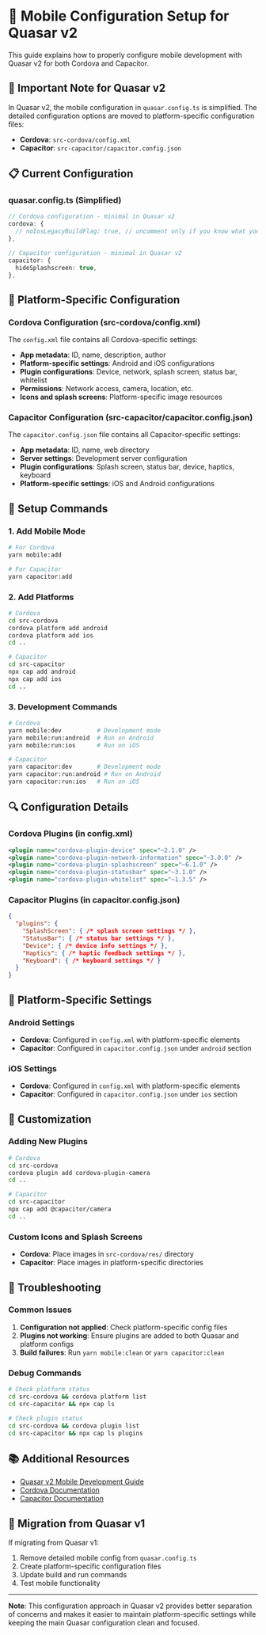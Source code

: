 # 📱 Mobile Configuration Setup for Quasar v2

This guide explains how to properly configure mobile development with Quasar v2 for both Cordova and Capacitor.

## 🔧 Important Note for Quasar v2

In Quasar v2, the mobile configuration in `quasar.config.ts` is simplified. The detailed configuration options are moved to platform-specific configuration files:

- **Cordova**: `src-cordova/config.xml`
- **Capacitor**: `src-capacitor/capacitor.config.json`

## 📋 Current Configuration

### quasar.config.ts (Simplified)
```typescript
// Cordova configuration - minimal in Quasar v2
cordova: {
  // noIosLegacyBuildFlag: true, // uncomment only if you know what you are doing
},

// Capacitor configuration - minimal in Quasar v2
capacitor: {
  hideSplashscreen: true,
},
```

## 🎯 Platform-Specific Configuration

### Cordova Configuration (src-cordova/config.xml)
The `config.xml` file contains all Cordova-specific settings:

- **App metadata**: ID, name, description, author
- **Platform-specific settings**: Android and iOS configurations
- **Plugin configurations**: Device, network, splash screen, status bar, whitelist
- **Permissions**: Network access, camera, location, etc.
- **Icons and splash screens**: Platform-specific image resources

### Capacitor Configuration (src-capacitor/capacitor.config.json)
The `capacitor.config.json` file contains all Capacitor-specific settings:

- **App metadata**: ID, name, web directory
- **Server settings**: Development server configuration
- **Plugin configurations**: Splash screen, status bar, device, haptics, keyboard
- **Platform-specific settings**: iOS and Android configurations

## 🚀 Setup Commands

### 1. Add Mobile Mode
```bash
# For Cordova
yarn mobile:add

# For Capacitor
yarn capacitor:add
```

### 2. Add Platforms
```bash
# Cordova
cd src-cordova
cordova platform add android
cordova platform add ios
cd ..

# Capacitor
cd src-capacitor
npx cap add android
npx cap add ios
cd ..
```

### 3. Development Commands
```bash
# Cordova
yarn mobile:dev          # Development mode
yarn mobile:run:android  # Run on Android
yarn mobile:run:ios      # Run on iOS

# Capacitor
yarn capacitor:dev       # Development mode
yarn capacitor:run:android # Run on Android
yarn capacitor:run:ios   # Run on iOS
```

## 🔍 Configuration Details

### Cordova Plugins (in config.xml)
```xml
<plugin name="cordova-plugin-device" spec="~2.1.0" />
<plugin name="cordova-plugin-network-information" spec="~3.0.0" />
<plugin name="cordova-plugin-splashscreen" spec="~6.1.0" />
<plugin name="cordova-plugin-statusbar" spec="~3.1.0" />
<plugin name="cordova-plugin-whitelist" spec="~1.3.5" />
```

### Capacitor Plugins (in capacitor.config.json)
```json
{
  "plugins": {
    "SplashScreen": { /* splash screen settings */ },
    "StatusBar": { /* status bar settings */ },
    "Device": { /* device info settings */ },
    "Haptics": { /* haptic feedback settings */ },
    "Keyboard": { /* keyboard settings */ }
  }
}
```

## 📱 Platform-Specific Settings

### Android Settings
- **Cordova**: Configured in `config.xml` with platform-specific elements
- **Capacitor**: Configured in `capacitor.config.json` under `android` section

### iOS Settings
- **Cordova**: Configured in `config.xml` with platform-specific elements
- **Capacitor**: Configured in `capacitor.config.json` under `ios` section

## 🎨 Customization

### Adding New Plugins
```bash
# Cordova
cd src-cordova
cordova plugin add cordova-plugin-camera
cd ..

# Capacitor
cd src-capacitor
npx cap add @capacitor/camera
cd ..
```

### Custom Icons and Splash Screens
- **Cordova**: Place images in `src-cordova/res/` directory
- **Capacitor**: Place images in platform-specific directories

## 🚨 Troubleshooting

### Common Issues
1. **Configuration not applied**: Check platform-specific config files
2. **Plugins not working**: Ensure plugins are added to both Quasar and platform configs
3. **Build failures**: Run `yarn mobile:clean` or `yarn capacitor:clean`

### Debug Commands
```bash
# Check platform status
cd src-cordova && cordova platform list
cd src-capacitor && npx cap ls

# Check plugin status
cd src-cordova && cordova plugin list
cd src-capacitor && npx cap ls plugins
```

## 📚 Additional Resources

- [Quasar v2 Mobile Development Guide](https://v2.quasar.dev/quasar-cli-vite/developing-mobile-apps/introduction)
- [Cordova Documentation](https://cordova.apache.org/docs/en/latest/)
- [Capacitor Documentation](https://capacitorjs.com/docs)

## 🔄 Migration from Quasar v1

If migrating from Quasar v1:
1. Remove detailed mobile config from `quasar.config.ts`
2. Create platform-specific configuration files
3. Update build and run commands
4. Test mobile functionality

---

**Note**: This configuration approach in Quasar v2 provides better separation of concerns and makes it easier to maintain platform-specific settings while keeping the main Quasar configuration clean and focused.
